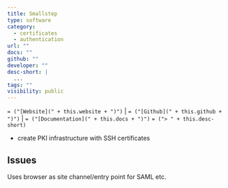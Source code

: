 ```yaml
---
title: Smallstep
type: software
category:
  - certificates
  - authentication
url: ""
docs: ""
github: ""
developer: ""
desc-short: |
  ...
tags: ""
visibility: public
---
```

`= ("[Website](" + this.website + ")")` |  `= ("[Github](" + this.github + ")")` | `= ("[Documentation](" + this.docs + ")")`
`= ("> " + this.desc-short)`

- create PKI infrastructure with SSH certificates

## Issues

Uses browser as site channel/entry point for SAML etc.
